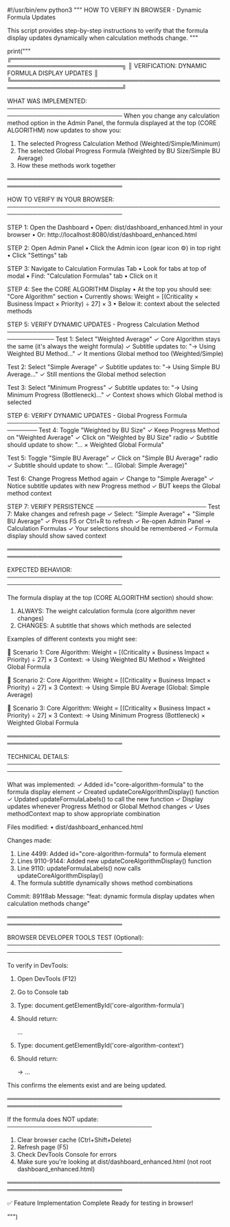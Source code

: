 #!/usr/bin/env python3
"""
HOW TO VERIFY IN BROWSER - Dynamic Formula Updates

This script provides step-by-step instructions to verify that the
formula display updates dynamically when calculation methods change.
"""

print("""
╔════════════════════════════════════════════════════════════════════════════╗
║           VERIFICATION: DYNAMIC FORMULA DISPLAY UPDATES                    ║
╚════════════════════════════════════════════════════════════════════════════╝

WHAT WAS IMPLEMENTED:
─────────────────────────────────────────────────────────────────────────────
When you change any calculation method option in the Admin Panel, the formula
displayed at the top (CORE ALGORITHM) now updates to show you:

1. The selected Progress Calculation Method (Weighted/Simple/Minimum)
2. The selected Global Progress Formula (Weighted by BU Size/Simple BU Average)
3. How these methods work together

═════════════════════════════════════════════════════════════════════════════

HOW TO VERIFY IN YOUR BROWSER:
─────────────────────────────────────────────────────────────────────────────

STEP 1: Open the Dashboard
  • Open: dist/dashboard_enhanced.html in your browser
  • Or: http://localhost:8080/dist/dashboard_enhanced.html

STEP 2: Open Admin Panel
  • Click the Admin icon (gear icon ⚙️) in top right
  • Click "Settings" tab

STEP 3: Navigate to Calculation Formulas Tab
  • Look for tabs at top of modal
  • Find: "Calculation Formulas" tab
  • Click on it

STEP 4: See the CORE ALGORITHM Display
  • At the top you should see: "Core Algorithm" section
  • Currently shows: Weight = [(Criticality × Business Impact × Priority) ÷ 27] × 3
  • Below it: context about the selected methods

STEP 5: VERIFY DYNAMIC UPDATES - Progress Calculation Method
─────────────────────────────────────────────────────────────
  Test 1: Select "Weighted Average"
    ✓ Core Algorithm stays the same (it's always the weight formula)
    ✓ Subtitle updates to: "→ Using Weighted BU Method..."
    ✓ It mentions Global method too (Weighted/Simple)
  
  Test 2: Select "Simple Average"
    ✓ Subtitle updates to: "→ Using Simple BU Average..."
    ✓ Still mentions the Global method selection
  
  Test 3: Select "Minimum Progress"
    ✓ Subtitle updates to: "→ Using Minimum Progress (Bottleneck)..."
    ✓ Context shows which Global method is selected

STEP 6: VERIFY DYNAMIC UPDATES - Global Progress Formula
─────────────────────────────────────────────────────────
  Test 4: Toggle "Weighted by BU Size"
    ✓ Keep Progress Method on "Weighted Average"
    ✓ Click on "Weighted by BU Size" radio
    ✓ Subtitle should update to show: "... × Weighted Global Formula"
  
  Test 5: Toggle "Simple BU Average"
    ✓ Click on "Simple BU Average" radio
    ✓ Subtitle should update to show: "... (Global: Simple Average)"
  
  Test 6: Change Progress Method again
    ✓ Change to "Simple Average"
    ✓ Notice subtitle updates with new Progress method
    ✓ BUT keeps the Global method context

STEP 7: VERIFY PERSISTENCE
──────────────────────────
  Test 7: Make changes and refresh page
    ✓ Select: "Simple Average" + "Simple BU Average"
    ✓ Press F5 or Ctrl+R to refresh
    ✓ Re-open Admin Panel → Calculation Formulas
    ✓ Your selections should be remembered
    ✓ Formula display should show saved context

═════════════════════════════════════════════════════════════════════════════

EXPECTED BEHAVIOR:
─────────────────────────────────────────────────────────────────────────────

The formula display at the top (CORE ALGORITHM section) should show:

1. ALWAYS: The weight calculation formula (core algorithm never changes)
2. CHANGES: A subtitle that shows which methods are selected

Examples of different contexts you might see:

📌 Scenario 1:
   Core Algorithm: Weight = [(Criticality × Business Impact × Priority) ÷ 27] × 3
   Context: → Using Weighted BU Method × Weighted Global Formula

📌 Scenario 2:
   Core Algorithm: Weight = [(Criticality × Business Impact × Priority) ÷ 27] × 3
   Context: → Using Simple BU Average (Global: Simple Average)

📌 Scenario 3:
   Core Algorithm: Weight = [(Criticality × Business Impact × Priority) ÷ 27] × 3
   Context: → Using Minimum Progress (Bottleneck) × Weighted Global Formula

═════════════════════════════════════════════════════════════════════════════

TECHNICAL DETAILS:
─────────────────────────────────────────────────────────────────────────────

What was implemented:
  ✓ Added id="core-algorithm-formula" to the formula display element
  ✓ Created updateCoreAlgorithmDisplay() function
  ✓ Updated updateFormulaLabels() to call the new function
  ✓ Display updates whenever Progress Method or Global Method changes
  ✓ Uses methodContext map to show appropriate combination

Files modified:
  • dist/dashboard_enhanced.html

Changes made:
  1. Line 4499: Added id="core-algorithm-formula" to formula element
  2. Lines 9110-9144: Added new updateCoreAlgorithmDisplay() function
  3. Line 9110: updateFormulaLabels() now calls updateCoreAlgorithmDisplay()
  4. The formula subtitle dynamically shows method combinations

Commit: 891f8ab
Message: "feat: dynamic formula display updates when calculation methods change"

═════════════════════════════════════════════════════════════════════════════

BROWSER DEVELOPER TOOLS TEST (Optional):
─────────────────────────────────────────────────────────────────────────────

To verify in DevTools:

1. Open DevTools (F12)
2. Go to Console tab
3. Type: document.getElementById('core-algorithm-formula')
4. Should return: <div id="core-algorithm-formula">...</div>

5. Type: document.getElementById('core-algorithm-context')
6. Should return: <div id="core-algorithm-context">→ ...</div>

This confirms the elements exist and are being updated.

═════════════════════════════════════════════════════════════════════════════

If the formula does NOT update:
──────────────────────────────────
1. Clear browser cache (Ctrl+Shift+Delete)
2. Refresh page (F5)
3. Check DevTools Console for errors
4. Make sure you're looking at dist/dashboard_enhanced.html (not root dashboard_enhanced.html)

═════════════════════════════════════════════════════════════════════════════

✅ Feature Implementation Complete
Ready for testing in browser!

""")
